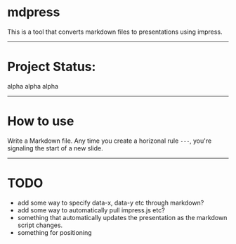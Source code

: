 # mdpress

This is a tool that converts markdown files to presentations using impress.

---

# Project Status:

alpha alpha alpha

---

# How to use

Write a Markdown file. Any time you create a horizonal rule `---`, you're signaling the start of a new slide.

---

# TODO

- add some way to specify data-x, data-y etc through markdown?
- add some way to automatically pull impress.js etc?
- something that automatically updates the presentation as the markdown script changes.
- something for positioning
